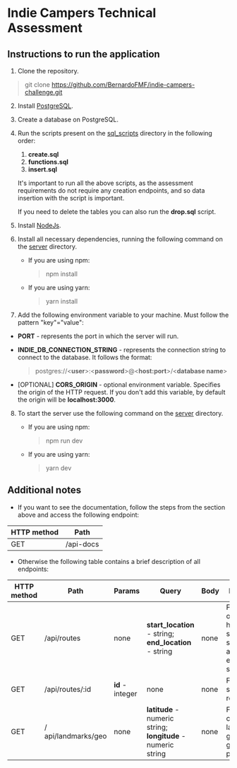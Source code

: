 # Indie Campers Technical Assessment

## Instructions to run the application

1. Clone the repository.

> git clone https://github.com/BernardoFMF/indie-campers-challenge.git

2. Install [PostgreSQL](https://www.postgresql.org/download/).

3. Create a database on PostgreSQL.

4. Run the scripts present on the [sql_scripts](https://github.com/BernardoFMF/indie-campers-challenge/tree/main/docs/sql_scripts) directory in the following order:

    1. **create.sql**
    2. **functions.sql**
    3. **insert.sql**

    It's important to run all the above scripts, as the assessment requirements do not require any creation endpoints, and so data insertion with the script is important.
    
    
    If you need to delete the tables you can also run the **drop.sql** script.

5. Install [NodeJs](https://nodejs.org/en/).

6. Install all necessary dependencies, running the following command on the [server](https://github.com/BernardoFMF/indie-campers-challenge/tree/main/server) directory.

    - If you are using npm:
        > npm install
    - If you are using yarn:
        > yarn install

7. Add the following environment variable to your machine. Must follow the pattern "key"="value":

- **PORT** - represents the port in which the server will run.
- **INDIE_DB_CONNECTION_STRING** - represents the connection string to connect to the database. It follows the format:

    > postgres://\<**user**>:\<**password**>@\<**host:port**>/\<**database name**>

- [OPTIONAL] **CORS_ORIGIN** - optional environment variable. Specifies the origin of the HTTP request. If you don't add this variable, by default the origin will be **localhost:3000**.

8. To start the server use the following command on the [server](https://github.com/BernardoFMF/indie-campers-challenge/tree/main/server) directory.

    - If you are using npm:
        > npm run dev
    - If you are using yarn:
        > yarn dev

## Additional notes

- If you want to see the documentation, follow the steps from the section above and access the following endpoint:

HTTP method | Path 
--- | --- 
GET | /api-docs

- Otherwise the following table contains a brief description of all endpoints:

HTTP method | Path | Params | Query | Body | Description
--- | --- | --- | --- | --- | --- 
GET | /api/routes | none | **start_location** - string; **end_location** - string | none | Fetches a list of routes that have the same start_location and end_location sent
GET | /api/routes/:id | **id** - integer | none | none | Fetches a specific route
GET | / api/landmarks/geo | none | **latitude** - numeric string; **longitude** - numeric string | none | Fetches the closest landmark given the geographic point

